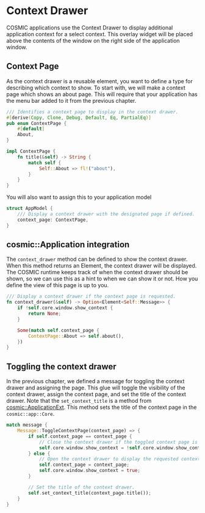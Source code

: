 # Context Drawer

COSMIC applications use the Context Drawer to display additional application context for a select context. This overlay widget will be placed above the contents of the window on the right side of the application window.

## Context Page

As the context drawer is a reusable element, you want to define a type for describing which context to show. To start with, we will make a context page which shows an about page. This will require that your application has the menu bar added to it from the previous chapter.

```rs
/// Identifies a context page to display in the context drawer.
#[derive(Copy, Clone, Debug, Default, Eq, PartialEq)]
pub enum ContextPage {
    #[default]
    About,
}

impl ContextPage {
    fn title(&self) -> String {
        match self {
            Self::About => fl!("about"),
        }
    }
}
```

You will also want to assign this to your application model

```rs
struct AppModel {
    /// Display a context drawer with the designated page if defined.
    context_page: ContextPage,
}
```

## cosmic::Application integration

The `context_drawer` method can be defined to show the context drawer. When this method returns an Element, the context drawer will be displayed. The COSMIC runtime keeps track of when the context drawer should be shown, so we can use this as a hint to when we can show it or not. How you define the view of this page is up to you.

```rs
/// Display a context drawer if the context page is requested.
fn context_drawer(&self) -> Option<Element<Self::Message>> {
    if !self.core.window.show_context {
        return None;
    }

    Some(match self.context_page {
        ContextPage::About => self.about(),
    })
}
```

## Toggling the context drawer

In the previous chapter, we defined a message for toggling the context drawer and assigning the page. This glue will toggle the visibility of the context drawer, assign the context page, and set the title of the context drawer. Note that the `set_context_title` is a method from [cosmic::ApplicationExt][appext]. This method sets the title of the context page in the `cosmic::app::Core`.

```rs
match message {
    Message::ToggleContextPage(context_page) => {
        if self.context_page == context_page {
            // Close the context drawer if the toggled context page is the same.
            self.core.window.show_context = !self.core.window.show_context;
        } else {
            // Open the context drawer to display the requested context page.
            self.context_page = context_page;
            self.core.window.show_context = true;
        }

        // Set the title of the context drawer.
        self.set_context_title(context_page.title());
    }
}
```

[appext]: https://pop-os.github.io/libcosmic/cosmic/app/trait.ApplicationExt.html#method.set_context_title
